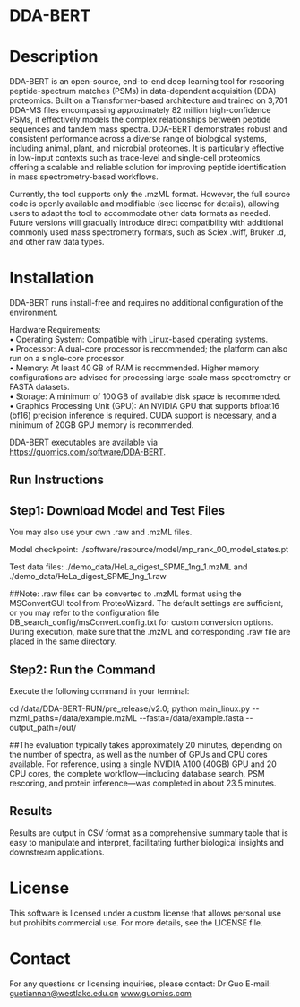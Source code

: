 # DDA-BERT
# Description
DDA-BERT is an open-source, end-to-end deep learning tool for rescoring peptide-spectrum matches (PSMs) in data-dependent acquisition (DDA) proteomics. Built on a Transformer-based architecture and trained on 3,701 DDA-MS files encompassing approximately 82 million high-confidence PSMs, it effectively models the complex relationships between peptide sequences and tandem mass spectra. DDA-BERT demonstrates robust and consistent performance across a diverse range of biological systems, including animal, plant, and microbial proteomes. It is particularly effective in low-input contexts such as trace-level and single-cell proteomics, offering a scalable and reliable solution for improving peptide identification in mass spectrometry-based workflows.

Currently, the tool supports only the .mzML format. However, the full source code is openly available and modifiable (see license for details), allowing users to adapt the tool to accommodate other data formats as needed. Future versions will gradually introduce direct compatibility with additional commonly used mass spectrometry formats, such as Sciex .wiff, Bruker .d, and other raw data types.

# Installation
DDA-BERT runs install-free and requires no additional configuration of the environment. 

Hardware Requirements:  
•	Operating System: Compatible with Linux-based operating systems.  
•	Processor: A dual-core processor is recommended; the platform can also run on a single-core processor.  
•	Memory: At least 40 GB of RAM is recommended. Higher memory configurations are advised for processing large-scale mass spectrometry or FASTA datasets.  
•	Storage: A minimum of 100 GB of available disk space is recommended.  
•	Graphics Processing Unit (GPU): An NVIDIA GPU that supports bfloat16 (bf16) precision inference is required. CUDA support is necessary, and a minimum of 20GB GPU memory is recommended.

DDA-BERT executables are available via https://guomics.com/software/DDA-BERT.

## Run Instructions
## Step1: Download Model and Test Files
You may also use your own .raw and .mzML files.

Model checkpoint: ./software/resource/model/mp_rank_00_model_states.pt

Test data files: ./demo_data/HeLa_digest_SPME_1ng_1.mzML and ./demo_data/HeLa_digest_SPME_1ng_1.raw

##Note: .raw files can be converted to .mzML format using the MSConvertGUI tool from ProteoWizard. The default settings are sufficient, or you may refer to the configuration file DB_search_config/msConvert.config.txt for custom conversion options.
During execution, make sure that the .mzML and corresponding .raw file are placed in the same directory.

## Step2: Run the Command
Execute the following command in your terminal:

cd /data/DDA-BERT-RUN/pre_release/v2.0; 
python main_linux.py --mzml_paths=/data/example.mzML --fasta=/data/example.fasta --output_path=/out/


##The evaluation typically takes approximately 20 minutes, depending on the number of spectra, as well as the number of GPUs and CPU cores available. For reference, using a single NVIDIA A100 (40GB) GPU and 20 CPU cores, the complete workflow—including database search, PSM rescoring, and protein inference—was completed in about 23.5 minutes.

## Results
Results are output in CSV format as a comprehensive summary table that is easy to manipulate and interpret, facilitating further biological insights and downstream applications.

# License
This software is licensed under a custom license that allows personal use but prohibits commercial use. For more details, see the LICENSE file.

# Contact
For any questions or licensing inquiries, please contact: Dr Guo E-mail: guotiannan@westlake.edu.cn
www.guomics.com
